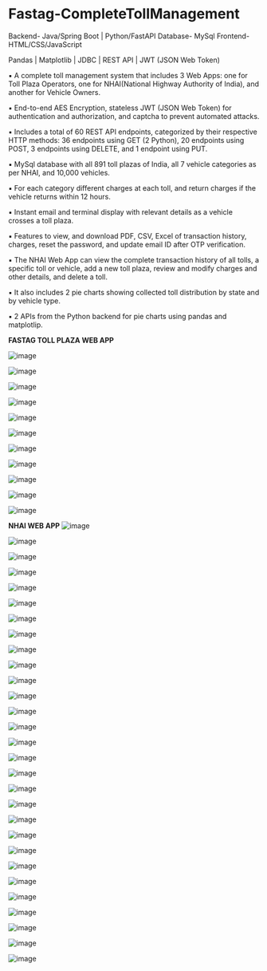 # Fastag-CompleteTollManagement

Backend- Java/Spring Boot | Python/FastAPI 
Database- MySql 
Frontend- HTML/CSS/JavaScript

Pandas | Matplotlib | JDBC | REST API | JWT (JSON Web Token)

▪ A complete toll management system that includes 3 Web Apps: one for Toll Plaza Operators, one for NHAI(National Highway Authority of India), and another for Vehicle Owners.

▪ End-to-end AES Encryption, stateless JWT (JSON Web Token) for authentication and authorization, and captcha to prevent automated attacks.

▪ Includes a total of 60 REST API endpoints, categorized by their respective HTTP methods: 36 endpoints using GET (2 Python), 20 endpoints using POST, 3 endpoints using DELETE, and 1 endpoint using PUT.

▪ MySql database with all 891 toll plazas of India, all 7 vehicle categories as per NHAI, and 10,000 vehicles.

▪ For each category different charges at each toll, and return charges if the vehicle returns within 12 hours.

▪ Instant email and terminal display with relevant details as a vehicle crosses a toll plaza.

▪ Features to view, and download PDF, CSV, Excel of transaction history, charges, reset the password, and update email ID after OTP verification.

▪ The NHAI Web App can view the complete transaction history of all tolls, a specific toll or vehicle, add a new toll plaza, review and modify charges and other details, and delete a toll.

▪ It also includes 2 pie charts showing collected toll distribution by state and by vehicle type.

▪ 2 APIs from the Python backend for pie charts using pandas and matplotlip.

**FASTAG TOLL PLAZA WEB APP**

![image](https://github.com/hardik251/Fastag-CompleteTollManagement/assets/129581888/976fd5e9-08f6-41b5-8063-deebf744ef56)

![image](https://github.com/hardik251/Fastag-CompleteTollManagement/assets/129581888/98713220-515a-44da-857e-69c2ec806a4e)

![image](https://github.com/hardik251/Fastag-CompleteTollManagement/assets/129581888/fa388a36-7f3e-4c7e-9d6b-c592dc5d1b3d)

![image](https://github.com/hardik251/Fastag-CompleteTollManagement/assets/129581888/15ecf614-f681-4756-8102-705d9c1a74a8)

![image](https://github.com/hardik251/Fastag-CompleteTollManagement/assets/129581888/b00651c7-2acb-47c4-9e46-4d845903c4b4)

![image](https://github.com/hardik251/Fastag-CompleteTollManagement/assets/129581888/6e03cffe-7706-469c-959d-3adf7a1cad9f)

![image](https://github.com/hardik251/Fastag-CompleteTollManagement/assets/129581888/2dc74ec9-b4a4-49eb-b0c0-aaf7354e2184)

![image](https://github.com/hardik251/Fastag-CompleteTollManagement/assets/129581888/a13176ee-a9ec-4c36-bb39-170c3e2e9191)

![image](https://github.com/hardik251/Fastag-CompleteTollManagement/assets/129581888/87594d5e-487b-480a-a908-f4a1b81e8c0d)

![image](https://github.com/hardik251/Fastag-CompleteTollManagement/assets/129581888/d7ce1c39-86f5-4819-a2e1-457946f1afbe)

![image](https://github.com/hardik251/Fastag-CompleteTollManagement/assets/129581888/26184228-62cc-4317-9d15-614abedf4643)


**NHAI WEB APP**
![image](https://github.com/hardik251/Fastag-CompleteTollManagement/assets/129581888/54b135bd-c838-427b-86c5-fa53dfc563ce)

![image](https://github.com/hardik251/Fastag-CompleteTollManagement/assets/129581888/5dfaa5f3-62db-437c-9238-d385bf3ab5ab)

![image](https://github.com/hardik251/Fastag-CompleteTollManagement/assets/129581888/e0eef9df-6879-4e75-9c8f-9cb5a0fd5996)

![image](https://github.com/hardik251/Fastag-CompleteTollManagement/assets/129581888/613ad6cf-b87c-4f0b-a7d7-c6388ade2324)

![image](https://github.com/hardik251/Fastag-CompleteTollManagement/assets/129581888/f4901493-7ace-4f43-b5f2-52081d9a70f5)

![image](https://github.com/hardik251/Fastag-CompleteTollManagement/assets/129581888/0fd8b171-fde3-4d7d-b79b-b15959e9945a)

![image](https://github.com/hardik251/Fastag-CompleteTollManagement/assets/129581888/532789e3-f89c-492a-a000-20fd4bc67024)

![image](https://github.com/hardik251/Fastag-CompleteTollManagement/assets/129581888/0566c84d-0d03-42ef-9720-752132f1174c)

![image](https://github.com/hardik251/Fastag-CompleteTollManagement/assets/129581888/c08a3eef-b402-4771-8604-8877c23e83c7)

![image](https://github.com/hardik251/Fastag-CompleteTollManagement/assets/129581888/d7d976bd-2ed6-46db-940a-0c004dcb8309)

![image](https://github.com/hardik251/Fastag-CompleteTollManagement/assets/129581888/edc53967-3d6e-444c-a464-7bcab608b2ab)

![image](https://github.com/hardik251/Fastag-CompleteTollManagement/assets/129581888/b6ce430c-adc7-4af0-b0b3-4f580b20f787)

![image](https://github.com/hardik251/Fastag-CompleteTollManagement/assets/129581888/0d820dc1-b4fb-4564-a8d4-25e475a8c8f1)

![image](https://github.com/hardik251/Fastag-CompleteTollManagement/assets/129581888/585815bd-223f-47ab-b8bf-587bdfb15e68)

![image](https://github.com/hardik251/Fastag-CompleteTollManagement/assets/129581888/13661612-6724-4f01-9f2a-acf08a259620)

![image](https://github.com/hardik251/Fastag-CompleteTollManagement/assets/129581888/f2ceb1b4-49c2-47ef-a28d-dffb722961ba)

![image](https://github.com/hardik251/Fastag-CompleteTollManagement/assets/129581888/3262019f-4cee-4d02-8dd4-2e24df9a63a7)

![image](https://github.com/hardik251/Fastag-CompleteTollManagement/assets/129581888/b652d361-0639-4cc0-b786-3aea50784483)

![image](https://github.com/hardik251/Fastag-CompleteTollManagement/assets/129581888/f4ccbba0-1f5c-49a1-a258-b3801260c147)

![image](https://github.com/hardik251/Fastag-CompleteTollManagement/assets/129581888/7ecf4b88-eae5-47c0-9c7b-a146c09d3a16)

![image](https://github.com/hardik251/Fastag-CompleteTollManagement/assets/129581888/a6e8989a-6693-491b-92ae-50f7823170c3)

![image](https://github.com/hardik251/Fastag-CompleteTollManagement/assets/129581888/a03900ee-edbd-4055-aeea-fe5b514a5aa0)

![image](https://github.com/hardik251/Fastag-CompleteTollManagement/assets/129581888/c0ce9820-7f3a-435b-a959-4c0b2de49510)

![image](https://github.com/hardik251/Fastag-CompleteTollManagement/assets/129581888/4cd45cb0-569a-4979-af8f-c882e2703f45)

![image](https://github.com/hardik251/Fastag-CompleteTollManagement/assets/129581888/a61f2687-cc46-4dc5-afb6-efeeb8cdfcef)

![image](https://github.com/hardik251/Fastag-CompleteTollManagement/assets/129581888/a71d1219-5a42-45a0-a614-00c245aa9b6e)

![image](https://github.com/hardik251/Fastag-CompleteTollManagement/assets/129581888/f1cf1e32-e6c9-4c5d-a9bb-73b509e01f32)

![image](https://github.com/hardik251/Fastag-CompleteTollManagement/assets/129581888/d572098e-4abb-4c36-bbac-c94a0bcae7ca)

![image](https://github.com/hardik251/Fastag-CompleteTollManagement/assets/129581888/654da310-2ecf-442b-b750-53ac47183d5a)































